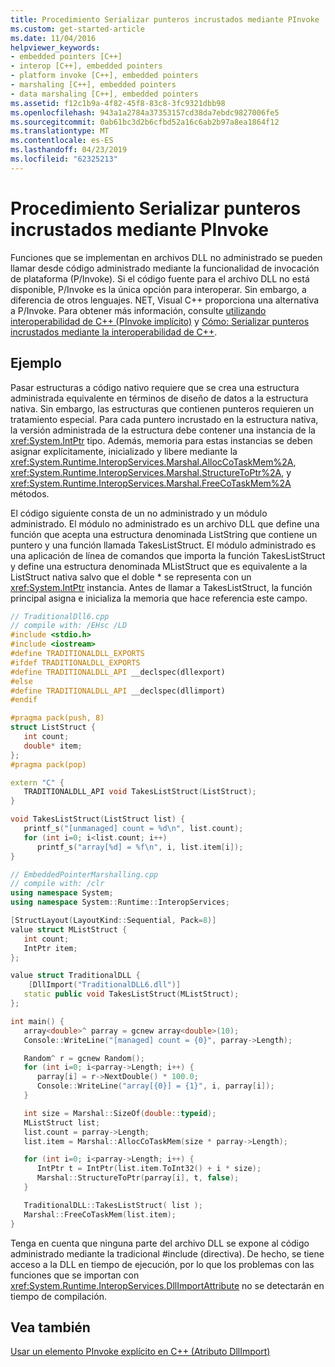 ```yaml
---
title: Procedimiento Serializar punteros incrustados mediante PInvoke
ms.custom: get-started-article
ms.date: 11/04/2016
helpviewer_keywords:
- embedded pointers [C++]
- interop [C++], embedded pointers
- platform invoke [C++], embedded pointers
- marshaling [C++], embedded pointers
- data marshaling [C++], embedded pointers
ms.assetid: f12c1b9a-4f82-45f8-83c8-3fc9321dbb98
ms.openlocfilehash: 943a1a2784a37353157cd38da7ebdc9827006fe5
ms.sourcegitcommit: 0ab61bc3d2b6cfbd52a16c6ab2b97a8ea1864f12
ms.translationtype: MT
ms.contentlocale: es-ES
ms.lasthandoff: 04/23/2019
ms.locfileid: "62325213"
---
```

# <a name="how-to-marshal-embedded-pointers-using-pinvoke"></a>Procedimiento Serializar punteros incrustados mediante PInvoke

Funciones que se implementan en archivos DLL no administrado se pueden llamar desde código administrado mediante la funcionalidad de invocación de plataforma (P/Invoke). Si el código fuente para el archivo DLL no está disponible, P/Invoke es la única opción para interoperar. Sin embargo, a diferencia de otros lenguajes. NET, Visual C++ proporciona una alternativa a P/Invoke. Para obtener más información, consulte [utilizando interoperabilidad de C++ (PInvoke implícito)](../dotnet/using-cpp-interop-implicit-pinvoke.md) y [Cómo: Serializar punteros incrustados mediante la interoperabilidad de C++](../dotnet/how-to-marshal-embedded-pointers-using-cpp-interop.md).

## <a name="example"></a>Ejemplo

Pasar estructuras a código nativo requiere que se crea una estructura administrada equivalente en términos de diseño de datos a la estructura nativa. Sin embargo, las estructuras que contienen punteros requieren un tratamiento especial. Para cada puntero incrustado en la estructura nativa, la versión administrada de la estructura debe contener una instancia de la <xref:System.IntPtr> tipo. Además, memoria para estas instancias se deben asignar explícitamente, inicializado y libere mediante la <xref:System.Runtime.InteropServices.Marshal.AllocCoTaskMem%2A>, <xref:System.Runtime.InteropServices.Marshal.StructureToPtr%2A>, y <xref:System.Runtime.InteropServices.Marshal.FreeCoTaskMem%2A> métodos.

El código siguiente consta de un no administrado y un módulo administrado. El módulo no administrado es un archivo DLL que define una función que acepta una estructura denominada ListString que contiene un puntero y una función llamada TakesListStruct. El módulo administrado es una aplicación de línea de comandos que importa la función TakesListStruct y define una estructura denominada MListStruct que es equivalente a la ListStruct nativa salvo que el doble * se representa con un <xref:System.IntPtr> instancia. Antes de llamar a TakesListStruct, la función principal asigna e inicializa la memoria que hace referencia este campo.

```cpp
// TraditionalDll6.cpp
// compile with: /EHsc /LD
#include <stdio.h>
#include <iostream>
#define TRADITIONALDLL_EXPORTS
#ifdef TRADITIONALDLL_EXPORTS
#define TRADITIONALDLL_API __declspec(dllexport)
#else
#define TRADITIONALDLL_API __declspec(dllimport)
#endif

#pragma pack(push, 8)
struct ListStruct {
   int count;
   double* item;
};
#pragma pack(pop)

extern "C" {
   TRADITIONALDLL_API void TakesListStruct(ListStruct);
}

void TakesListStruct(ListStruct list) {
   printf_s("[unmanaged] count = %d\n", list.count);
   for (int i=0; i<list.count; i++)
      printf_s("array[%d] = %f\n", i, list.item[i]);
}
```

```cpp
// EmbeddedPointerMarshalling.cpp
// compile with: /clr
using namespace System;
using namespace System::Runtime::InteropServices;

[StructLayout(LayoutKind::Sequential, Pack=8)]
value struct MListStruct {
   int count;
   IntPtr item;
};

value struct TraditionalDLL {
    [DllImport("TraditionalDLL6.dll")]
   static public void TakesListStruct(MListStruct);
};

int main() {
   array<double>^ parray = gcnew array<double>(10);
   Console::WriteLine("[managed] count = {0}", parray->Length);

   Random^ r = gcnew Random();
   for (int i=0; i<parray->Length; i++) {
      parray[i] = r->NextDouble() * 100.0;
      Console::WriteLine("array[{0}] = {1}", i, parray[i]);
   }

   int size = Marshal::SizeOf(double::typeid);
   MListStruct list;
   list.count = parray->Length;
   list.item = Marshal::AllocCoTaskMem(size * parray->Length);

   for (int i=0; i<parray->Length; i++) {
      IntPtr t = IntPtr(list.item.ToInt32() + i * size);
      Marshal::StructureToPtr(parray[i], t, false);
   }

   TraditionalDLL::TakesListStruct( list );
   Marshal::FreeCoTaskMem(list.item);
}
```

Tenga en cuenta que ninguna parte del archivo DLL se expone al código administrado mediante la tradicional #include (directiva). De hecho, se tiene acceso a la DLL en tiempo de ejecución, por lo que los problemas con las funciones que se importan con <xref:System.Runtime.InteropServices.DllImportAttribute> no se detectarán en tiempo de compilación.

## <a name="see-also"></a>Vea también

[Usar un elemento PInvoke explícito en C++ (Atributo DllImport)](../dotnet/using-explicit-pinvoke-in-cpp-dllimport-attribute.md)
